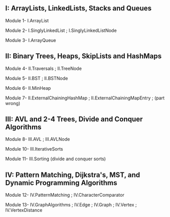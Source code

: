 ## I: ArrayLists, LinkedLists, Stacks and Queues
Module 1- I.ArrayList

Module 2- I.SinglyLinkedList ; I.SinglyLinkedListNode

Module 3- I.ArrayQueue

## II: Binary Trees, Heaps, SkipLists and HashMaps
Module 4- II.Traversals ; II.TreeNode

Module 5- II.BST ; II.BSTNode

Module 6- II.MinHeap

Module 7- II.ExternalChainingHashMap ; II.ExternalChainingMapEntry ; (part wrong)

## III: AVL and 2-4 Trees, Divide and Conquer Algorithms
Module 8- III.AVL ; III.AVLNode

Module 10- III.IterativeSorts

Module 11- III.Sorting (divide and conquer sorts)

## IV: Pattern Matching, Dijkstra's, MST, and Dynamic Programming Algorithms
Module 12- IV.PatternMatching ; IV.CharacterComparator

Module 13- IV.GraphAlgorithms ; IV.Edge ; IV.Graph ; IV.Vertex ; IV.VertexDistance 


